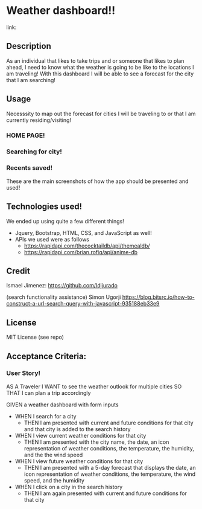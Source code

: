 # Weather dashboard!!

link: 

## Description
As an individual that likes to take trips and or someone that likes to plan ahead, I need to know what the weather is going to be like to the locations I am traveling! With this dashboard I will be able to see a forecast for the city that I am searching!

## Usage
Necesssity to map out the forecast for cities I will be traveling to or that I am currently residing/visiting!

### HOME PAGE!

### Searching for city!

### Recents saved!

These are the main screenshots of how the app should be presented and used!

## Technologies used!
We ended up using quite a few different things!
- Jquery, Bootstrap, HTML, CSS, and JavaScript as well!
- APIs we used were as follows
  - https://rapidapi.com/thecocktaildb/api/themealdb/
  - https://rapidapi.com/brian.rofiq/api/anime-db

## Credit
Ismael Jimenez: https://github.com/Idjjurado

(search functionality assistance)
Simon Ugorji https://blog.bitsrc.io/how-to-construct-a-url-search-query-with-javascript-935188eb33e9

## License
MIT License (see repo)

## Acceptance Criteria:

### User Story!
AS A Traveler
I WANT to see the weather outlook for multiple cities
SO THAT I can plan a trip accordingly

GIVEN a weather dashboard with form inputs
- WHEN I search for a city
    - THEN I am presented with current and future conditions for that city and that city is added to the search history
- WHEN I view current weather conditions for that city
    - THEN I am presented with the city name, the date, an icon representation of weather conditions, the temperature, the humidity, and the the wind speed
- WHEN I view future weather conditions for that city
    - THEN I am presented with a 5-day forecast that displays the date, an icon representation of weather conditions, the temperature, the wind speed, and the humidity
- WHEN I click on a city in the search history
    - THEN I am again presented with current and future conditions for that city


